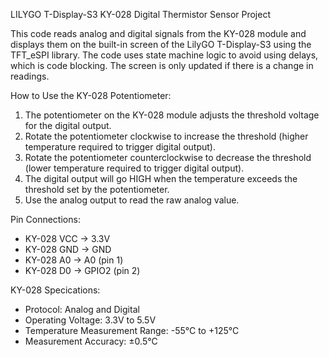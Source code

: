 LILYGO T-Display-S3 KY-028 Digital Thermistor Sensor Project

This code reads analog and digital signals from the KY-028 module and displays them on the built-in screen of the LilyGO T-Display-S3 using the TFT_eSPI library.
The code uses state machine logic to avoid using delays, which is code blocking.
The screen is only updated if there is a change in readings.

How to Use the KY-028 Potentiometer:

 1. The potentiometer on the KY-028 module adjusts the threshold voltage for the digital output.
 2. Rotate the potentiometer clockwise to increase the threshold
     (higher temperature required to trigger digital output).
 3. Rotate the potentiometer counterclockwise to decrease the threshold
     (lower temperature required to trigger digital output).
 4. The digital output will go HIGH when the temperature exceeds the threshold set by the potentiometer.
 5. Use the analog output to read the raw analog value.

Pin Connections:

 - KY-028 VCC  -> 3.3V
 - KY-028 GND  -> GND
 - KY-028 A0   -> A0 (pin 1)
 - KY-028 D0   -> GPIO2 (pin 2)

KY-028 Specications:

 - Protocol: Analog and Digital
 - Operating Voltage: 3.3V to 5.5V
 - Temperature Measurement Range: -55°C to +125°C
 - Measurement Accuracy: ±0.5°C
